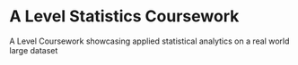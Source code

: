 # A Level Statistics Coursework
 A Level Coursework showcasing applied statistical analytics on a real world large dataset
